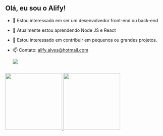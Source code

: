 ## Olá, eu sou o Alify!

- 👀 Estou interessado em ser um desenvolvedor front-end ou back-end
- 🌱 Atualmente estou aprendendo Node JS e React
- 💞️ Estou interessado em contribuir em pequenos ou grandes projetos.
- 📫 Contato: alify.alves@hotmail.com

  <div><a href="https://www.linkedin.com/in/alify-silva" target="_blank"><img src="https://img.shields.io/badge/-LinkedIn-%230077B5?style=for-the-badge&logo=linkedin&logoColor=white" target="_blank"></a> 
</div>

##
<div style="display:flex">
    <a href="https://github.com/Alify-Silva">
    <img height="180em" src="https://github-readme-stats.vercel.app/api?username=Alify-Silva&show_icons=true&theme=dark&include_all_commits=true&count_private=true"/>
    <img height="180em" src="https://github-readme-stats.vercel.app/api/top-langs/?username=Alify-Silva&layout=compact&langs_count=7&theme=dark"/>
</div>
    
##


<!-- 👋 Hi, I’m @Alify-Silva
- 👀 I’m interested in be a Web Developer or Python Developer.
- 🌱 I’m currently learning Python and flask technologies.
- 💞️ I’m looking to collaborate on small or big projects
- 📫 How to reach me: you can send-me an e-mail or call me on WhatsApp. E-mail: alify.silva@outlook.com // Phone number: +55 (11) 98149-7668
- My LinkidIn profile is: https://www.linkedin.com/in/alify-silva/

Alify-Silva/Alify-Silva is a ✨ special ✨ repository because its `README.md` (this file) appears on your GitHub profile.
You can click the Preview link to take a look at your changes.
--->

